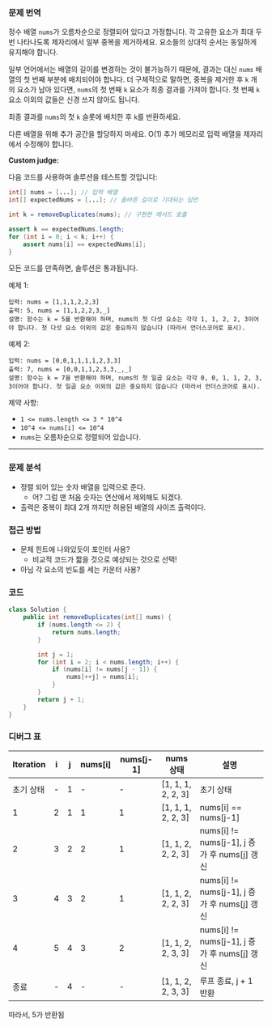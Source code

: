 ### 문제 번역

정수 배열 `nums`가 오름차순으로 정렬되어 있다고 가정합니다. 각 고유한 요소가 최대 두 번 나타나도록 제자리에서 일부 중복을 제거하세요. 요소들의 상대적 순서는 동일하게 유지해야 합니다.

일부 언어에서는 배열의 길이를 변경하는 것이 불가능하기 때문에, 결과는 대신 `nums` 배열의 첫 번째 부분에 배치되어야 합니다. 더 구체적으로 말하면, 중복을 제거한 후 `k` 개의 요소가 남아 있다면, `nums`의 첫 번째 `k` 요소가 최종 결과를 가져야 합니다. 첫 번째 `k` 요소 이외의 값들은 신경 쓰지 않아도 됩니다.

최종 결과를 `nums`의 첫 `k` 슬롯에 배치한 후 `k`를 반환하세요.

다른 배열을 위해 추가 공간을 할당하지 마세요. O(1) 추가 메모리로 입력 배열을 제자리에서 수정해야 합니다.

**Custom judge:**

다음 코드를 사용하여 솔루션을 테스트할 것입니다:

``` java
int[] nums = [...]; // 입력 배열
int[] expectedNums = [...]; // 올바른 길이로 기대되는 답안

int k = removeDuplicates(nums); // 구현한 메서드 호출

assert k == expectedNums.length;
for (int i = 0; i < k; i++) {
    assert nums[i] == expectedNums[i];
}
```

모든 코드를 만족하면, 솔루션은 통과됩니다.

예제 1:

``` text
입력: nums = [1,1,1,2,2,3]
출력: 5, nums = [1,1,2,2,3,_]
설명: 함수는 k = 5를 반환해야 하며, nums의 첫 다섯 요소는 각각 1, 1, 2, 2, 3이어야 합니다. 첫 다섯 요소 이외의 값은 중요하지 않습니다 (따라서 언더스코어로 표시).
```

예제 2:

``` text
입력: nums = [0,0,1,1,1,1,2,3,3]
출력: 7, nums = [0,0,1,1,2,3,3,_,_]
설명: 함수는 k = 7을 반환해야 하며, nums의 첫 일곱 요소는 각각 0, 0, 1, 1, 2, 3, 3이어야 합니다. 첫 일곱 요소 이외의 값은 중요하지 않습니다 (따라서 언더스코어로 표시).
```

제약 사항:

- `1 <= nums.length <= 3 * 10^4`
- `10^4 <= nums[i] <= 10^4`
- `nums`는 오름차순으로 정렬되어 있습니다.

---

### 문제 분석

- 정렬 되어 있는 숫자 배열을 입력으로 준다.
    - 어? 그럼 맨 처음 숫자는 연산에서 제외해도 되겠다.
- 출력은 중복이 최대 2개 까지만 허용된 배열의 사이즈 출력이다.

### 접근 방법

- 문제 힌트에 나와있듯이 포인터 사용?
    - 비교적 코드가 짧을 것으로 예상되는 것으로 선택!
- 아님 각 요소의 빈도를 세는 카운터 사용?

### 코드

```java
class Solution {
    public int removeDuplicates(int[] nums) {
        if (nums.length <= 2) {
            return nums.length;
        }

        int j = 1;
        for (int i = 2; i < nums.length; i++) {
            if (nums[i] != nums[j - 1]) {
                nums[++j] = nums[i];
            }
        }
        return j + 1;
    }
}
```

### 디버그 표

| Iteration | i | j | nums[i] | nums[j-1] | nums 상태 | 설명 |
| --- | --- | --- | --- | --- | --- | --- |
| 초기 상태 | - | 1 | - | - | [1, 1, 1, 2, 2, 3] | 초기 상태 |
| 1 | 2 | 1 | 1 | 1 | [1, 1, 1, 2, 2, 3] | nums[i] == nums[j-1] |
| 2 | 3 | 2 | 2 | 1 | [1, 1, 2, 2, 2, 3] | nums[i] != nums[j-1], j 증가 후 nums[j] 갱신 |
| 3 | 4 | 3 | 2 | 1 | [1, 1, 2, 2, 2, 3] | nums[i] != nums[j-1], j 증가 후 nums[j] 갱신 |
| 4 | 5 | 4 | 3 | 2 | [1, 1, 2, 2, 3, 3] | nums[i] != nums[j-1], j 증가 후 nums[j] 갱신 |
| 종료 | - | 4 | - | - | [1, 1, 2, 2, 3, 3] | 루프 종료, j + 1 반환 |

따라서, 5가 반환됨
